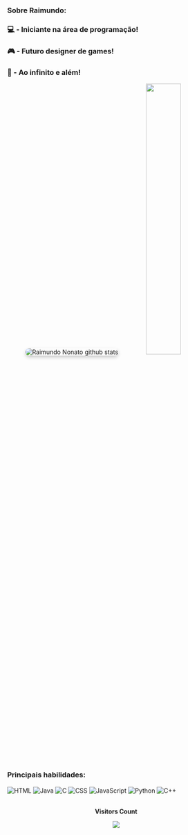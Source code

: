 ### Sobre Raimundo:  
### 💻 - Iniciante na área de programação!
### 🎮 - Futuro designer de games!
### 🚀 - Ao infinito e além!

<div align="center">  
  <img src="https://github-readme-stats.vercel.app/api?username=RnonatoM&show_icons=true&count_private=true&hide_border=true&title_color=#0000FF&icon_color=00FFFF&text_color=00FFFF&bg_color=00FFFF" alt="Raimundo Nonato github stats" style="border-radius: 10px; box-shadow: 0 4px 8px rgba(0, 0, 0, 0.2);">
  <img src="https://github-readme-stats.vercel.app/api/top-langs/?username=RnonatoM&layout=compact&hide_border=true&title_color=#0000FF&text_color=0000FF&bg_color=#0000FF" width="40%" height="40%"/>
</div>

### Principais habilidades:
<div style="display: inline_block">
<img align="center" alt="HTML" src="https://img.shields.io/badge/HTML-FF4500?style=for-the-badge&logo=html5&logoColor=white"/>
<img align="center" alt="Java" src="https://img.shields.io/badge/Java-A0522D?style=for-the-badge&logo=openjdk&logoColor=white"/> 
<img align="center" alt="C" src="https://img.shields.io/badge/C-363636?style=for-the-badge&logo=C&logoColor=white"/>
<img align="center" alt="CSS" src="https://img.shields.io/badge/CSS-4B0082?&style=for-the-badge&logo=css3&logoColor=white"/>
<img align="center" alt="JavaScript" src="https://img.shields.io/badge/JavaScript-F7DF1E?style=for-the-badge&logo=javascript&logoColor=black"/>
<img align="center" alt="Python" src="https://img.shields.io/badge/Python-000080?style=for-the-badge&logo=Python&logoColor=white"/>
<img align="center" alt="C++" src="https://img.shields.io/badge/C%2B%2B-00599C?style=for-the-badge&logo=c%2B%2B&logoColor=white"/>
</div>


<div align="center">
<br><p align="centre"><b>Visitors Count</b></p>  
<p align="center"><img align="center" src="https://profile-counter.glitch.me/RnonatoM/count.svg" /></p> 
<br></div>


